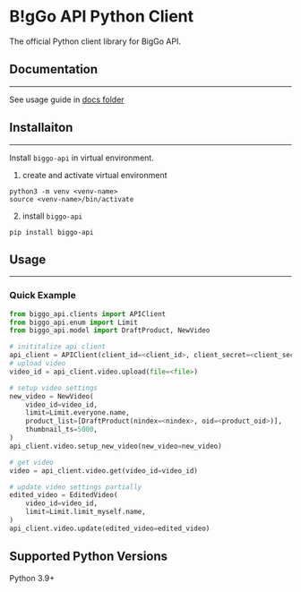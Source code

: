 # B!gGo API Python Client

The official Python client library for BigGo API.

## Documentation
---
See usage guide in [docs folder](docs)

## Installaiton
---
Install `biggo-api` in virtual environment.
1. create and activate virtual environment
```
python3 -m venv <venv-name>
source <venv-name>/bin/activate
```
2. install `biggo-api`
```
pip install biggo-api
```

## Usage
---
### Quick Example
```Python
from biggo_api.clients import APIClient
from biggo_api.enum import Limit
from biggo_api.model import DraftProduct, NewVideo

# inititalize api client
api_client = APIClient(client_id=<client_id>, client_secret=<client_secret>)
# upload video
video_id = api_client.video.upload(file=<file>)

# setup video settings
new_video = NewVideo(
    video_id=video_id,
    limit=Limit.everyone.name,
    product_list=[DraftProduct(nindex=<nindex>, oid=<product_oid>)],
    thumbnail_ts=5000,
)
api_client.video.setup_new_video(new_video=new_video)

# get video
video = api_client.video.get(video_id=video_id)

# update video settings partially
edited_video = EditedVideo(
    video_id=video_id,
    limit=Limit.limit_myself.name,
)
api_client.video.update(edited_video=edited_video)
```

## Supported Python Versions
Python 3.9+

